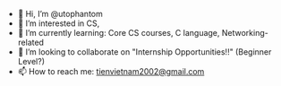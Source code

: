 - 👋 Hi, I’m @utophantom
- 👀 I’m interested in CS, 
- 🌱 I’m currently learning: Core CS courses, C language, Networking-related
- 💞️ I’m looking to collaborate on "Internship Opportunities!!" (Beginner Level?)
- 📫 How to reach me: tienvietnam2002@gmail.com

<!---
utophantom/utophantom is a ✨ special ✨ repository because its `README.md` (this file) appears on your GitHub profile.
You can click the Preview link to take a look at your changes.
--->
